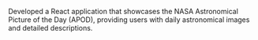  Developed a React application that showcases the NASA Astronomical Picture of the Day (APOD), 
 providing users with daily astronomical images and detailed descriptions. 

